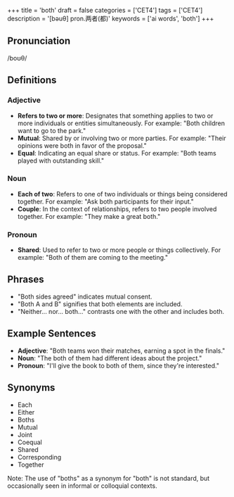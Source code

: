 +++
title = 'both'
draft = false
categories = ['CET4']
tags = ['CET4']
description = '[bəuθ] pron.两者(都)'
keywords = ['ai words', 'both']
+++

## Pronunciation
/boʊθ/

## Definitions
### Adjective
- **Refers to two or more**: Designates that something applies to two or more individuals or entities simultaneously. For example: "Both children want to go to the park."
- **Mutual**: Shared by or involving two or more parties. For example: "Their opinions were both in favor of the proposal."
- **Equal**: Indicating an equal share or status. For example: "Both teams played with outstanding skill."

### Noun
- **Each of two**: Refers to one of two individuals or things being considered together. For example: "Ask both participants for their input."
- **Couple**: In the context of relationships, refers to two people involved together. For example: "They make a great both."

### Pronoun
- **Shared**: Used to refer to two or more people or things collectively. For example: "Both of them are coming to the meeting."

## Phrases
- "Both sides agreed" indicates mutual consent.
- "Both A and B" signifies that both elements are included.
- "Neither... nor... both..." contrasts one with the other and includes both.

## Example Sentences
- **Adjective**: "Both teams won their matches, earning a spot in the finals."
- **Noun**: "The both of them had different ideas about the project."
- **Pronoun**: "I'll give the book to both of them, since they're interested."

## Synonyms
- Each
- Either
- Boths
- Mutual
- Joint
- Coequal
- Shared
- Corresponding
- Together

Note: The use of "boths" as a synonym for "both" is not standard, but occasionally seen in informal or colloquial contexts.
